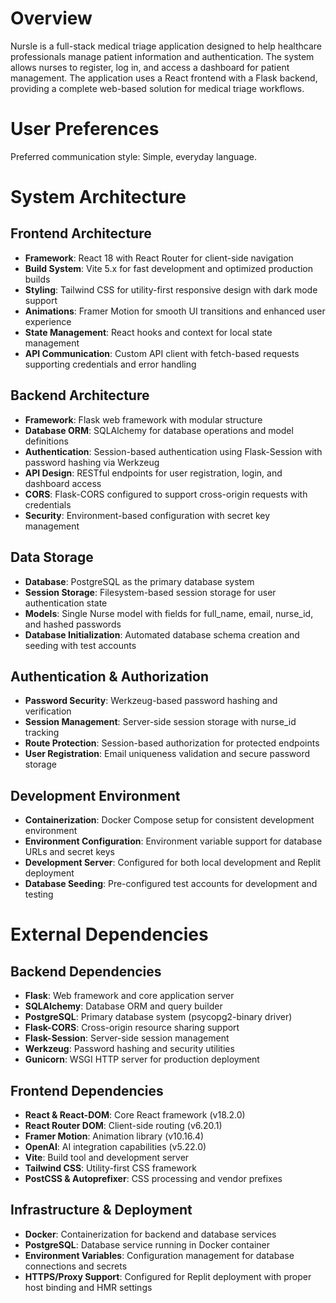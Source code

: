 # Overview

Nursle is a full-stack medical triage application designed to help healthcare professionals manage patient information and authentication. The system allows nurses to register, log in, and access a dashboard for patient management. The application uses a React frontend with a Flask backend, providing a complete web-based solution for medical triage workflows.

# User Preferences

Preferred communication style: Simple, everyday language.

# System Architecture

## Frontend Architecture
- **Framework**: React 18 with React Router for client-side navigation
- **Build System**: Vite 5.x for fast development and optimized production builds
- **Styling**: Tailwind CSS for utility-first responsive design with dark mode support
- **Animations**: Framer Motion for smooth UI transitions and enhanced user experience
- **State Management**: React hooks and context for local state management
- **API Communication**: Custom API client with fetch-based requests supporting credentials and error handling

## Backend Architecture
- **Framework**: Flask web framework with modular structure
- **Database ORM**: SQLAlchemy for database operations and model definitions
- **Authentication**: Session-based authentication using Flask-Session with password hashing via Werkzeug
- **API Design**: RESTful endpoints for user registration, login, and dashboard access
- **CORS**: Flask-CORS configured to support cross-origin requests with credentials
- **Security**: Environment-based configuration with secret key management

## Data Storage
- **Database**: PostgreSQL as the primary database system
- **Session Storage**: Filesystem-based session storage for user authentication state
- **Models**: Single Nurse model with fields for full_name, email, nurse_id, and hashed passwords
- **Database Initialization**: Automated database schema creation and seeding with test accounts

## Authentication & Authorization
- **Password Security**: Werkzeug-based password hashing and verification
- **Session Management**: Server-side session storage with nurse_id tracking
- **Route Protection**: Session-based authorization for protected endpoints
- **User Registration**: Email uniqueness validation and secure password storage

## Development Environment
- **Containerization**: Docker Compose setup for consistent development environment
- **Environment Configuration**: Environment variable support for database URLs and secret keys
- **Development Server**: Configured for both local development and Replit deployment
- **Database Seeding**: Pre-configured test accounts for development and testing

# External Dependencies

## Backend Dependencies
- **Flask**: Web framework and core application server
- **SQLAlchemy**: Database ORM and query builder
- **PostgreSQL**: Primary database system (psycopg2-binary driver)
- **Flask-CORS**: Cross-origin resource sharing support
- **Flask-Session**: Server-side session management
- **Werkzeug**: Password hashing and security utilities
- **Gunicorn**: WSGI HTTP server for production deployment

## Frontend Dependencies
- **React & React-DOM**: Core React framework (v18.2.0)
- **React Router DOM**: Client-side routing (v6.20.1)
- **Framer Motion**: Animation library (v10.16.4)
- **OpenAI**: AI integration capabilities (v5.22.0)
- **Vite**: Build tool and development server
- **Tailwind CSS**: Utility-first CSS framework
- **PostCSS & Autoprefixer**: CSS processing and vendor prefixes

## Infrastructure & Deployment
- **Docker**: Containerization for backend and database services
- **PostgreSQL**: Database service running in Docker container
- **Environment Variables**: Configuration management for database connections and secrets
- **HTTPS/Proxy Support**: Configured for Replit deployment with proper host binding and HMR settings
